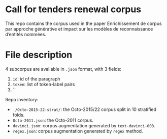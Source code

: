 # Call for tenders renewal corpus

This repo contains the corpus used in the paper Enrichissement de corpus par approche générative et impact sur les modèles de reconnaissance d’entités nommées.

# File description
4 subcorpus are available in `.json` format, with 3 fields:
1. `id`: id of the paragraph
2. `token`: list of token-label pairs
3. ``

Repo inventory:
- `./Octo-2015-22-strat/`: the Octo-2015/22 corpus split in 10 stratified folds.
- `Octo-2011.json`: the Octo-2011 corpus.
- `davinci.json`: corpus augmentation generated by `text-davinci-003`.
- `regex.json`: corpus augmentation generated by `regex` method. 